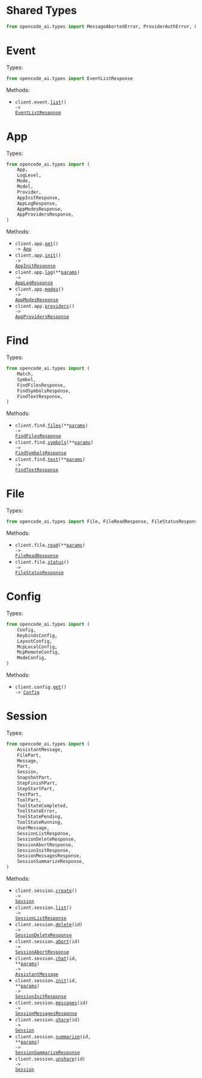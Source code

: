 # Shared Types

```python
from opencode_ai.types import MessageAbortedError, ProviderAuthError, UnknownError
```

# Event

Types:

```python
from opencode_ai.types import EventListResponse
```

Methods:

- <code title="get /event">client.event.<a href="./src/opencode_ai/resources/event.py">list</a>() -> <a href="./src/opencode_ai/types/event_list_response.py">EventListResponse</a></code>

# App

Types:

```python
from opencode_ai.types import (
    App,
    LogLevel,
    Mode,
    Model,
    Provider,
    AppInitResponse,
    AppLogResponse,
    AppModesResponse,
    AppProvidersResponse,
)
```

Methods:

- <code title="get /app">client.app.<a href="./src/opencode_ai/resources/app.py">get</a>() -> <a href="./src/opencode_ai/types/app.py">App</a></code>
- <code title="post /app/init">client.app.<a href="./src/opencode_ai/resources/app.py">init</a>() -> <a href="./src/opencode_ai/types/app_init_response.py">AppInitResponse</a></code>
- <code title="post /log">client.app.<a href="./src/opencode_ai/resources/app.py">log</a>(\*\*<a href="src/opencode_ai/types/app_log_params.py">params</a>) -> <a href="./src/opencode_ai/types/app_log_response.py">AppLogResponse</a></code>
- <code title="get /mode">client.app.<a href="./src/opencode_ai/resources/app.py">modes</a>() -> <a href="./src/opencode_ai/types/app_modes_response.py">AppModesResponse</a></code>
- <code title="get /config/providers">client.app.<a href="./src/opencode_ai/resources/app.py">providers</a>() -> <a href="./src/opencode_ai/types/app_providers_response.py">AppProvidersResponse</a></code>

# Find

Types:

```python
from opencode_ai.types import (
    Match,
    Symbol,
    FindFilesResponse,
    FindSymbolsResponse,
    FindTextResponse,
)
```

Methods:

- <code title="get /find/file">client.find.<a href="./src/opencode_ai/resources/find.py">files</a>(\*\*<a href="src/opencode_ai/types/find_files_params.py">params</a>) -> <a href="./src/opencode_ai/types/find_files_response.py">FindFilesResponse</a></code>
- <code title="get /find/symbol">client.find.<a href="./src/opencode_ai/resources/find.py">symbols</a>(\*\*<a href="src/opencode_ai/types/find_symbols_params.py">params</a>) -> <a href="./src/opencode_ai/types/find_symbols_response.py">FindSymbolsResponse</a></code>
- <code title="get /find">client.find.<a href="./src/opencode_ai/resources/find.py">text</a>(\*\*<a href="src/opencode_ai/types/find_text_params.py">params</a>) -> <a href="./src/opencode_ai/types/find_text_response.py">FindTextResponse</a></code>

# File

Types:

```python
from opencode_ai.types import File, FileReadResponse, FileStatusResponse
```

Methods:

- <code title="get /file">client.file.<a href="./src/opencode_ai/resources/file.py">read</a>(\*\*<a href="src/opencode_ai/types/file_read_params.py">params</a>) -> <a href="./src/opencode_ai/types/file_read_response.py">FileReadResponse</a></code>
- <code title="get /file/status">client.file.<a href="./src/opencode_ai/resources/file.py">status</a>() -> <a href="./src/opencode_ai/types/file_status_response.py">FileStatusResponse</a></code>

# Config

Types:

```python
from opencode_ai.types import (
    Config,
    KeybindsConfig,
    LayoutConfig,
    McpLocalConfig,
    McpRemoteConfig,
    ModeConfig,
)
```

Methods:

- <code title="get /config">client.config.<a href="./src/opencode_ai/resources/config.py">get</a>() -> <a href="./src/opencode_ai/types/config.py">Config</a></code>

# Session

Types:

```python
from opencode_ai.types import (
    AssistantMessage,
    FilePart,
    Message,
    Part,
    Session,
    SnapshotPart,
    StepFinishPart,
    StepStartPart,
    TextPart,
    ToolPart,
    ToolStateCompleted,
    ToolStateError,
    ToolStatePending,
    ToolStateRunning,
    UserMessage,
    SessionListResponse,
    SessionDeleteResponse,
    SessionAbortResponse,
    SessionInitResponse,
    SessionMessagesResponse,
    SessionSummarizeResponse,
)
```

Methods:

- <code title="post /session">client.session.<a href="./src/opencode_ai/resources/session.py">create</a>() -> <a href="./src/opencode_ai/types/session.py">Session</a></code>
- <code title="get /session">client.session.<a href="./src/opencode_ai/resources/session.py">list</a>() -> <a href="./src/opencode_ai/types/session_list_response.py">SessionListResponse</a></code>
- <code title="delete /session/{id}">client.session.<a href="./src/opencode_ai/resources/session.py">delete</a>(id) -> <a href="./src/opencode_ai/types/session_delete_response.py">SessionDeleteResponse</a></code>
- <code title="post /session/{id}/abort">client.session.<a href="./src/opencode_ai/resources/session.py">abort</a>(id) -> <a href="./src/opencode_ai/types/session_abort_response.py">SessionAbortResponse</a></code>
- <code title="post /session/{id}/message">client.session.<a href="./src/opencode_ai/resources/session.py">chat</a>(id, \*\*<a href="src/opencode_ai/types/session_chat_params.py">params</a>) -> <a href="./src/opencode_ai/types/assistant_message.py">AssistantMessage</a></code>
- <code title="post /session/{id}/init">client.session.<a href="./src/opencode_ai/resources/session.py">init</a>(id, \*\*<a href="src/opencode_ai/types/session_init_params.py">params</a>) -> <a href="./src/opencode_ai/types/session_init_response.py">SessionInitResponse</a></code>
- <code title="get /session/{id}/message">client.session.<a href="./src/opencode_ai/resources/session.py">messages</a>(id) -> <a href="./src/opencode_ai/types/session_messages_response.py">SessionMessagesResponse</a></code>
- <code title="post /session/{id}/share">client.session.<a href="./src/opencode_ai/resources/session.py">share</a>(id) -> <a href="./src/opencode_ai/types/session.py">Session</a></code>
- <code title="post /session/{id}/summarize">client.session.<a href="./src/opencode_ai/resources/session.py">summarize</a>(id, \*\*<a href="src/opencode_ai/types/session_summarize_params.py">params</a>) -> <a href="./src/opencode_ai/types/session_summarize_response.py">SessionSummarizeResponse</a></code>
- <code title="delete /session/{id}/share">client.session.<a href="./src/opencode_ai/resources/session.py">unshare</a>(id) -> <a href="./src/opencode_ai/types/session.py">Session</a></code>
